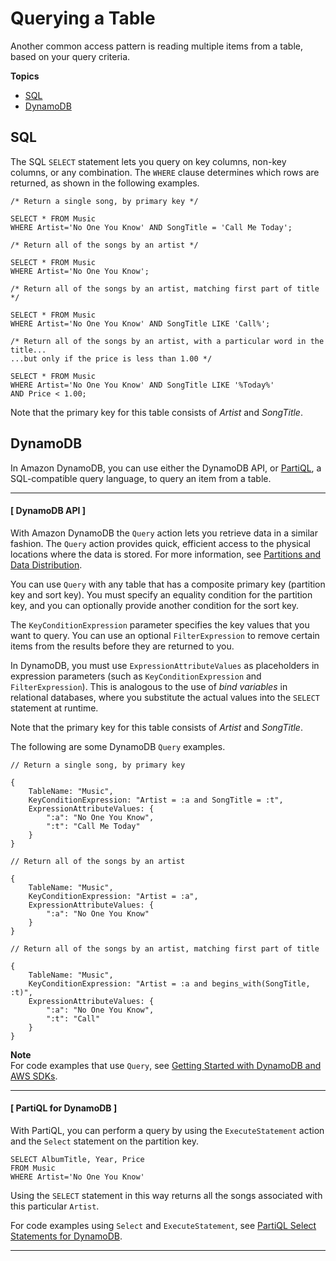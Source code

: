# Querying a Table<a name="SQLtoNoSQL.ReadData.Query"></a>

Another common access pattern is reading multiple items from a table, based on your query criteria\.

**Topics**
+ [SQL](#SQLtoNoSQL.ReadData.Query.SQL)
+ [DynamoDB](#SQLtoNoSQL.ReadData.Query.DynamoDB)

## SQL<a name="SQLtoNoSQL.ReadData.Query.SQL"></a>

The SQL `SELECT` statement lets you query on key columns, non\-key columns, or any combination\. The `WHERE` clause determines which rows are returned, as shown in the following examples\.

```
/* Return a single song, by primary key */

SELECT * FROM Music
WHERE Artist='No One You Know' AND SongTitle = 'Call Me Today';
```

```
/* Return all of the songs by an artist */

SELECT * FROM Music
WHERE Artist='No One You Know';
```

```
/* Return all of the songs by an artist, matching first part of title */

SELECT * FROM Music
WHERE Artist='No One You Know' AND SongTitle LIKE 'Call%';
```

```
/* Return all of the songs by an artist, with a particular word in the title...
...but only if the price is less than 1.00 */

SELECT * FROM Music
WHERE Artist='No One You Know' AND SongTitle LIKE '%Today%'
AND Price < 1.00;
```

Note that the primary key for this table consists of *Artist* and *SongTitle*\.

## DynamoDB<a name="SQLtoNoSQL.ReadData.Query.DynamoDB"></a>

In Amazon DynamoDB, you can use either the DynamoDB API, or [PartiQL](https://docs.aws.amazon.com/amazondynamodb/latest/developerguide/ql-reference.html), a SQL\-compatible query language, to query an item from a table\.

------
#### [ DynamoDB API ]

With Amazon DynamoDB the `Query` action lets you retrieve data in a similar fashion\. The `Query` action provides quick, efficient access to the physical locations where the data is stored\. For more information, see [Partitions and Data Distribution](HowItWorks.Partitions.md)\.

You can use `Query` with any table that has a composite primary key \(partition key and sort key\)\. You must specify an equality condition for the partition key, and you can optionally provide another condition for the sort key\.

The `KeyConditionExpression` parameter specifies the key values that you want to query\. You can use an optional `FilterExpression` to remove certain items from the results before they are returned to you\.

In DynamoDB, you must use `ExpressionAttributeValues` as placeholders in expression parameters \(such as `KeyConditionExpression` and `FilterExpression`\)\. This is analogous to the use of *bind variables* in relational databases, where you substitute the actual values into the `SELECT` statement at runtime\.

Note that the primary key for this table consists of *Artist* and *SongTitle*\.

The following are some DynamoDB `Query` examples\.

```
// Return a single song, by primary key

{
    TableName: "Music",
    KeyConditionExpression: "Artist = :a and SongTitle = :t",
    ExpressionAttributeValues: {
        ":a": "No One You Know",
        ":t": "Call Me Today"
    }
}
```

```
// Return all of the songs by an artist

{
    TableName: "Music",
    KeyConditionExpression: "Artist = :a",
    ExpressionAttributeValues: {
        ":a": "No One You Know"
    }
}
```

```
// Return all of the songs by an artist, matching first part of title

{
    TableName: "Music",
    KeyConditionExpression: "Artist = :a and begins_with(SongTitle, :t)",
    ExpressionAttributeValues: {
        ":a": "No One You Know",
        ":t": "Call"
    }
}
```

**Note**  
For code examples that use `Query`, see [Getting Started with DynamoDB and AWS SDKs](GettingStarted.md)\.

------
#### [ PartiQL for DynamoDB ]

With PartiQL, you can perform a query by using the `ExecuteStatement` action and the `Select` statement on the partition key\.

```
SELECT AlbumTitle, Year, Price
FROM Music
WHERE Artist='No One You Know'
```

Using the `SELECT` statement in this way returns all the songs associated with this particular `Artist`\.

For code examples using `Select` and `ExecuteStatement`, see [PartiQL Select Statements for DynamoDB](ql-reference.select.md)\.

------
